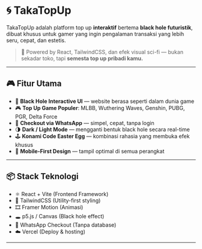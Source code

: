 # 🌀 TakaTopUp

TakaTopUp adalah platform top up **interaktif** bertema **black hole futuristik**, dibuat khusus untuk gamer yang ingin pengalaman transaksi yang lebih seru, cepat, dan estetis.

> 🚀 Powered by React, TailwindCSS, dan efek visual sci-fi — bukan sekadar toko, tapi **semesta top up pribadi kamu.**

---

## 🎮 Fitur Utama

- 🌌 **Black Hole Interactive UI** — website berasa seperti dalam dunia game
- 🎮 **Top Up Game Populer**: MLBB, Wuthering Waves, Genshin, PUBG, PGR, Delta Force
- 🧾 **Checkout via WhatsApp** — simpel, cepat, tanpa login
- 🌗 **Dark / Light Mode** — mengganti bentuk black hole secara real-time
- 🕹️ **Konami Code Easter Egg** — kombinasi rahasia yang membuka efek khusus
- 📱 **Mobile-First Design** — tampil optimal di semua perangkat

---

## 📦 Stack Teknologi

- ⚛️ React + Vite (Frontend Framework)
- 💨 TailwindCSS (Utility-first styling)
- 🎞️ Framer Motion (Animasi)
- 🕳️ p5.js / Canvas (Black hole effect)
- 🔗 WhatsApp Checkout (Tanpa database)
- ☁️ Vercel (Deploy & hosting)

---
